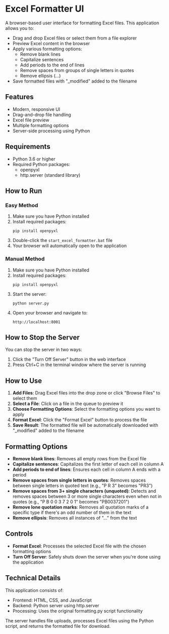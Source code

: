 # Excel Formatter UI

A browser-based user interface for formatting Excel files. This application allows you to:

- Drag and drop Excel files or select them from a file explorer
- Preview Excel content in the browser
- Apply various formatting options:
  - Remove blank lines
  - Capitalize sentences
  - Add periods to the end of lines
  - Remove spaces from groups of single letters in quotes
  - Remove ellipsis (...)
- Save formatted files with "_modified" added to the filename

## Features

- Modern, responsive UI
- Drag-and-drop file handling
- Excel file preview
- Multiple formatting options
- Server-side processing using Python

## Requirements

- Python 3.6 or higher
- Required Python packages:
  - openpyxl
  - http.server (standard library)

## How to Run

### Easy Method
1. Make sure you have Python installed
2. Install required packages:
   ```
   pip install openpyxl
   ```
3. Double-click the `start_excel_formatter.bat` file
4. Your browser will automatically open to the application

### Manual Method
1. Make sure you have Python installed
2. Install required packages:
   ```
   pip install openpyxl
   ```
3. Start the server:
   ```
   python server.py
   ```
4. Open your browser and navigate to:
   ```
   http://localhost:8001
   ```

## How to Stop the Server

You can stop the server in two ways:
1. Click the "Turn Off Server" button in the web interface
2. Press Ctrl+C in the terminal window where the server is running

## How to Use

1. **Add Files**: Drag Excel files into the drop zone or click "Browse Files" to select them
2. **Select a File**: Click on a file in the queue to preview it
3. **Choose Formatting Options**: Select the formatting options you want to apply
4. **Format Excel**: Click the "Format Excel" button to process the file
5. **Save Result**: The formatted file will be automatically downloaded with "_modified" added to the filename

## Formatting Options

- **Remove blank lines**: Removes all empty rows from the Excel file
- **Capitalize sentences**: Capitalizes the first letter of each cell in column A
- **Add periods to end of lines**: Ensures each cell in column A ends with a period
- **Remove spaces from single letters in quotes**: Removes spaces between single letters in quoted text (e.g., "P R 3" becomes "PR3")
- **Remove spaces from 3+ single characters (unquoted)**: Detects and removes spaces between 3 or more single characters even when not in quotes (e.g., "P B 0 0 3 7 2 0 1" becomes "PB0037201")
- **Remove lone quotation marks**: Removes all quotation marks of a specific type if there's an odd number of them in the text
- **Remove ellipsis**: Removes all instances of "..." from the text

## Controls

- **Format Excel**: Processes the selected Excel file with the chosen formatting options
- **Turn Off Server**: Safely shuts down the server when you're done using the application

## Technical Details

This application consists of:

- Frontend: HTML, CSS, and JavaScript
- Backend: Python server using http.server
- Processing: Uses the original formatting.py script functionality

The server handles file uploads, processes Excel files using the Python script, and returns the formatted file for download.
